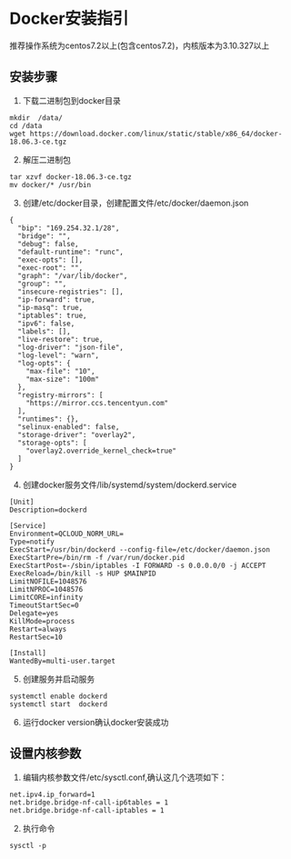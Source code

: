 # Docker安装指引
推荐操作系统为centos7.2以上(包含centos7.2)，内核版本为3.10.327以上


## 安装步骤
1. 下载二进制包到docker目录
```
mkdir  /data/
cd /data
wget https://download.docker.com/linux/static/stable/x86_64/docker-18.06.3-ce.tgz
```
2. 解压二进制包
```
tar xzvf docker-18.06.3-ce.tgz
mv docker/* /usr/bin
```
3. 创建/etc/docker目录，创建配置文件/etc/docker/daemon.json
```
{
  "bip": "169.254.32.1/28",
  "bridge": "",
  "debug": false,
  "default-runtime": "runc",
  "exec-opts": [],
  "exec-root": "",
  "graph": "/var/lib/docker",
  "group": "",
  "insecure-registries": [],
  "ip-forward": true,
  "ip-masq": true,
  "iptables": true,
  "ipv6": false,
  "labels": [],
  "live-restore": true,
  "log-driver": "json-file",
  "log-level": "warn",
  "log-opts": {
    "max-file": "10",
    "max-size": "100m"
  },
  "registry-mirrors": [
    "https://mirror.ccs.tencentyun.com"
  ],
  "runtimes": {},
  "selinux-enabled": false,
  "storage-driver": "overlay2",
  "storage-opts": [
    "overlay2.override_kernel_check=true"
  ]
}

```
4. 创建docker服务文件/lib/systemd/system/dockerd.service
```
[Unit]
Description=dockerd

[Service]
Environment=QCLOUD_NORM_URL=
Type=notify
ExecStart=/usr/bin/dockerd --config-file=/etc/docker/daemon.json
ExecStartPre=/bin/rm -f /var/run/docker.pid
ExecStartPost=-/sbin/iptables -I FORWARD -s 0.0.0.0/0 -j ACCEPT
ExecReload=/bin/kill -s HUP $MAINPID
LimitNOFILE=1048576
LimitNPROC=1048576
LimitCORE=infinity
TimeoutStartSec=0
Delegate=yes
KillMode=process
Restart=always
RestartSec=10

[Install]
WantedBy=multi-user.target
```

5. 创建服务并启动服务
```
systemctl enable dockerd
systemctl start  dockerd
```

6. 运行docker version确认docker安装成功

## 设置内核参数

1. 编辑内核参数文件/etc/sysctl.conf,确认这几个选项如下：
```
net.ipv4.ip_forward=1
net.bridge.bridge-nf-call-ip6tables = 1
net.bridge.bridge-nf-call-iptables = 1
```
2. 执行命令
```
sysctl -p
```